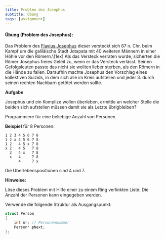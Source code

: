 ```yaml
---
title: Problem des Josephus
subtitle: Übung
tags: [assignment]
---
```


#### **Übung (Problem des Josephus):**

Das Problem des [Flavius Josephus](http://de.wikipedia.org/wiki/Josephus-Problem) dieser versteckt sich 67 n. Chr. beim Kampf um die galiläische Stadt Jotapata mit 40 weiteren Männern in einer Höhle vor den Römern.\\[1ex]
Als das Versteck verraten wurde, sicherten die Römer Josephus freies Geleit zu, wenn er das Versteck verlässt. Seinen Gefolgsleuten passte das nicht sie wollten lieber sterben, als den Römern in die Hände zu fallen. Daraufhin machte Josephus den Vorschlag eines kollektiven Suizids, in dem sich alle im Kreis aufstellen und jeder 3. durch seinen rechten Nachbarn getötet werden sollte.

**Aufgabe**

Josephus und ein Komplize wollen überleben, ermittle an welcher Stelle die beiden sich aufstellen müssen damit sie als Letzte übrigbleiben?

Programmiere für eine beliebige Anzahl von Personen.


**Beispiel** für 8 Personen:

```
1 2 3 4 5 6 7 8
1 2 x 4 5 6 7 8
1 2   4 5 x 7 8
x 2   4 5   7 8
  2   4 x   7 8
  x   4     7 8
      4     7 x
```
Die Überlebenspositionen sind 4 und 7.


**Hinweise:**

Löse dieses Problem mit Hilfe einer zu einem Ring verlinkten Liste. Die Anzahl der Personen kann eingegeben werden.

Verwende die folgende Struktur als Ausgangspunkt:

```c
struct Person
{
	int nr; // Personennummer
	Person* pNext;
};
```
